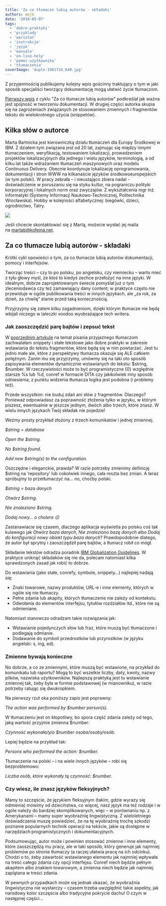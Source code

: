 ```yaml
---
title: 'Za co tłumacze lubią autorów - składaki'
authors: mojk
date: '2018-05-07'
tags:
  - 'dobre-praktyki'
  - 'przyklady'
  - 'warsztat'
  - 'instrukcje'
  - 'język'
  - 'manuale'
  - 'on-line-help'
  - 'pomoc-użytkownika'
  - 'tłumaczenia'
coverImage: 'duplo-1981724_640.jpg'
---
```


Z przyjemnością publikujemy kolejny wpis gościnny traktujący o tym w jaki sposób
specjaliści tworzący dokumentację mogą ułatwić życie tłumaczom.

<!--truncate-->

[Pierwszy wpis](http://techwriter.pl/za-co-tlumacze-lubia-autorow-spojnosc/) z
cyklu "Za co tłumacze lubią autorów" podkreślał jak ważna jest spójność w
tworzeniu dokumentacji. W drugiej części autorka skupia się na zagrożeniach
związanych ze stosowaniem zmiennych i fragmentów tekstu do wielokrotnego użycia
(snippetów).

## Kilka słów o autorce

Marta Bartnicka jest kierowniczką działu tłumaczeń dla Europy Środkowej w IBM. Z
działem tym związana jest od 20 lat, zajmując się między innymi tłumaczeniem,
weryfikacją, testowaniem lokalizacji, prowadzeniem projektów lokalizacyjnych dla
jednego i wielu języków, terminologią, a od kilku lat także wdrażaniem tłumaczeń
maszynowych oraz modelu Continuous Delivery. Obecnie koordynuje lokalizację
oprogramowania, dokumentacji i stron WWW na kilkanaście języków
środkowoeuropejskich (w tym polski). W pracy zebrała – i nieustająco zbiera
nadal - doświadczenie w poruszaniu się na styku kultur, na pograniczu polityki
korporacyjnej i lokalnych norm oraz zwyczajów. Z wykształcenia mgr inż.
informatyki (Systemy Informacji Naukowo-Technicznej, Politechnika Wrocławska).
Hobby w kolejności alfabetycznej: biegówki, dzieci, ogrodnictwo, Tatry.

![](images/marta_bartnicka-295x300.jpg)

Jeśli chcecie skontaktować się z Martą, możecie wysłać jej maila
na [martab@kofeina.net](mailto:martab@kofeina.net).

## Za co tłumacze lubią autorów - składaki

Krótki cykl opowieści o tym, za co tłumacze lubią autorów dokumentacji, pomocy i
interfejsów.

Tworząc treści – czy to po polsku, po angielsku, czy niemiecku – warto mieć z
tyłu głowy myśl, że ktoś to kiedyś zechce przełożyć na inne języki. W idealnym,
dobrze zaprojektowanym świecie pomyślał już o tym zleceniodawca czy też
zamawiający dany content; w praktyce często nie przewiduje w ogóle publikowania
treści w innych językach, ale „za rok, za dzień, za chwilę” stanie przed taką
koniecznością.

Przyjrzyjmy się zatem kilku zagadnieniom, dzięki którym tłumacze nie będą
wbijali niczego w laleczki voodoo wyobrażające tech writera.

### Jak zaoszczędzić parę bajtów i zepsuć tekst

W
[poprzednim artykule](http://techwriter.pl/za-co-tlumacze-lubia-autorow-spojnosc/)
na temat pisania przyjaznego tłumaczom zachwalałam snippety i stałe tekstowe
jako dobre praktyki w zakresie wstawiania do tekstu fragmentów, które będą się w
nim powtarzać. Jest tu jedno małe ale, które z perspektywy tłumacza okazuje się
ALE całkiem potężnym. Zanim mu się przyjrzymy, umówmy się na taki oto sposób
zapisywania elementów dynamicznie wstawianych do tekstu: $string, $number. W
rzeczywistości może to być programistyczne {0} względnie starsze %s lub %d,
conref w formacie DITA czy jakikolwiek inny sposób odniesienia; z punktu
widzenia tłumacza logika jest podobna (i problemy też).

Przede wszystkim: nie buduj zdań ani słów z fragmentów. Dlaczego? Ponieważ
odpowiadasz za poprawność złożenia tylko w języku, w którym piszesz, ewentualnie
w jeszcze jednym, dwóch albo trzech, które znasz. W wielu innych językach Twój
składak nie pojedzie!

Weźmy prosty przykład złożony z trzech komunikatów i jednej zmiennej.

_$string = database_

_Open the $string._

_No $string found._

_Add new $string(s) to the configuration._

Oszczędne i eleganckie, prawda? W razie potrzeby zmienimy definicję $string na
‘repository’ lub cokolwiek innego, cała reszta bez zmian. A teraz spróbujmy to
przetłumaczyć na… no, choćby polski.

_$string = baza danych_

_Otwórz $string._

_Nie znaleziono $string._

_Dodaj nowy… o cholera_ _☹_

Zastanawiacie się czasem, dlaczego aplikacja wyświetla po polsku coś tak
kulawego jak _Otwórz baza danych_, _Nie znaleziono bazę danych_ albo _Dodaj do
konfiguracji nowy obiekt typu baza danych_? Prawdopodobnie dlatego, że autor był
sprytny i zaoszczędził parę bajtów, a tłumacz robił co mógł.

Składanie tekstów odradza poradnik
[IBM Globalization Guidelines](https://www-01.ibm.com/software/globalization/guidelines/a7.html).
W praktyce uniknąć składaków się nie da, polecam natomiast kilka sprawdzonych
zasad jak robić to dobrze.

Do wstawiania (jako stałe, conrefy, symbole, snippety…) najlepiej nadają się:

- Znaki towarowe, nazwy produktów, URL-e i inne elementy, których w ogóle się
  nie tłumaczy.
- Pełne zdania lub akapity, których tłumaczenie nie zależy od kontekstu.
- Odwołania do elementów interfejsu, tytułów rozdziałów itd., które nie są
  odmieniane.

Natomiast stanowczo odradzam takie rozwiązania jak:

- Wstawianie pojedynczych słów lub fraz, które muszą być tłumaczone i podlegają
  odmianie.
- Dodawanie do symboli przedrostków lub przyrostków (w języku angielski: s, ing,
  ed).

### Zmienne bywają konieczne

No dobrze, a co ze zmiennymi, które muszą być wstawione, na przykład do
komunikatu lub raportu? Mogą to być wszelkie liczby, daty, kwoty, nazwy plików,
nazwiska użytkowników. Najlepszą praktyką jest tu wstawianie zmiennej tak, żeby
była w formie podstawowej (w mianowniku), w razie potrzeby ratując się
dwukropkiem.

Na pierwszy rzut oka poniższy zapis jest poprawny:

_The action was performed by $number person(s)._

W tłumaczeniu jest on kłopotliwy, bo spora część zdania zależy od tego, jaką
wartość przyjmie zmienna $number:

_Czynność wykonała/y/o $number osoba/osoby/osób._

Lepiej będzie na przykład tak:

_Persons who performed the action: $number._

Tłumaczenie na polski – i na wiele innych języków – robi się bezproblemowo:

_Liczba osób, które wykonały tę czynność: $number._

### Czy wiesz, ile znasz języków fleksyjnych?

Mamy to szczęście, że językiem fleksyjnym (takim, gdzie wyrazy się odmienia)
mówimy od dzieciństwa, co więcej, nasz język ma też rodzaje i w ogóle należy do
bardziej skomplikowanych, więc – w porównaniu np. z Amerykanami – mamy super
wyobraźnię lingwistyczną. Z wieloletniego doświadczenia muszę powiedzieć, że na
tę wyobraźnię trochę szkodzi poznanie popularnych technik operacji na tekście,
jakie są dostępne w narzędziach programistycznych i dokumentacyjnych.

Podsumowując, autor może i powinien stosować zmienne i inne elementy, które
zaoszczędzą mu pracy, ale w taki sposób, który generuje jak najmniej problemów
po stronie tłumaczy (a raczej ułatwia pracę na ich odcinku). Chodzi o to, żeby
zawartość wstawianego elementu jak najmniej wpływała na treść całego zdania czy
opcji interfejsu. Conref niech będzie pełnym akapitem albo znakiem towarowym, a
zmienna niech będzie jak najmniej zaplątana w treści zdania.

W pewnych przypadkach może się jednak okazać, że wyobraźnia lingwistyczna nie
wystarczy – czasem trzeba uwzględnić takie aspekty, jak narodowy kolor szczęścia
albo tradycyjne pokrycie dachu! O czym w następnej części…
